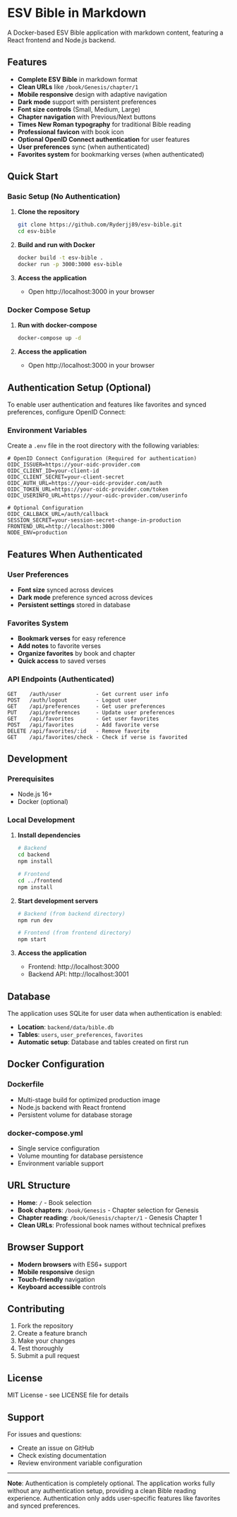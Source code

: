 # ESV Bible in Markdown

A Docker-based ESV Bible application with markdown content, featuring a React frontend and Node.js backend.

## Features

- **Complete ESV Bible** in markdown format
- **Clean URLs** like `/book/Genesis/chapter/1`
- **Mobile responsive** design with adaptive navigation
- **Dark mode** support with persistent preferences
- **Font size controls** (Small, Medium, Large)
- **Chapter navigation** with Previous/Next buttons
- **Times New Roman typography** for traditional Bible reading
- **Professional favicon** with book icon
- **Optional OpenID Connect authentication** for user features
- **User preferences** sync (when authenticated)
- **Favorites system** for bookmarking verses (when authenticated)

## Quick Start

### Basic Setup (No Authentication)

1. **Clone the repository**
   ```bash
   git clone https://github.com/Ryderjj89/esv-bible.git
   cd esv-bible
   ```

2. **Build and run with Docker**
   ```bash
   docker build -t esv-bible .
   docker run -p 3000:3000 esv-bible
   ```

3. **Access the application**
   - Open http://localhost:3000 in your browser

### Docker Compose Setup

1. **Run with docker-compose**
   ```bash
   docker-compose up -d
   ```

2. **Access the application**
   - Open http://localhost:3000 in your browser

## Authentication Setup (Optional)

To enable user authentication and features like favorites and synced preferences, configure OpenID Connect:

### Environment Variables

Create a `.env` file in the root directory with the following variables:

```env
# OpenID Connect Configuration (Required for authentication)
OIDC_ISSUER=https://your-oidc-provider.com
OIDC_CLIENT_ID=your-client-id
OIDC_CLIENT_SECRET=your-client-secret
OIDC_AUTH_URL=https://your-oidc-provider.com/auth
OIDC_TOKEN_URL=https://your-oidc-provider.com/token
OIDC_USERINFO_URL=https://your-oidc-provider.com/userinfo

# Optional Configuration
OIDC_CALLBACK_URL=/auth/callback
SESSION_SECRET=your-session-secret-change-in-production
FRONTEND_URL=http://localhost:3000
NODE_ENV=production
```

## Features When Authenticated

### User Preferences
- **Font size** synced across devices
- **Dark mode** preference synced across devices
- **Persistent settings** stored in database

### Favorites System
- **Bookmark verses** for easy reference
- **Add notes** to favorite verses
- **Organize favorites** by book and chapter
- **Quick access** to saved verses

### API Endpoints (Authenticated)

```
GET    /auth/user           - Get current user info
POST   /auth/logout         - Logout user
GET    /api/preferences     - Get user preferences
PUT    /api/preferences     - Update user preferences
GET    /api/favorites       - Get user favorites
POST   /api/favorites       - Add favorite verse
DELETE /api/favorites/:id   - Remove favorite
GET    /api/favorites/check - Check if verse is favorited
```

## Development

### Prerequisites
- Node.js 16+
- Docker (optional)

### Local Development

1. **Install dependencies**
   ```bash
   # Backend
   cd backend
   npm install
   
   # Frontend
   cd ../frontend
   npm install
   ```

2. **Start development servers**
   ```bash
   # Backend (from backend directory)
   npm run dev
   
   # Frontend (from frontend directory)
   npm start
   ```

3. **Access the application**
   - Frontend: http://localhost:3000
   - Backend API: http://localhost:3001

## Database

The application uses SQLite for user data when authentication is enabled:

- **Location**: `backend/data/bible.db`
- **Tables**: `users`, `user_preferences`, `favorites`
- **Automatic setup**: Database and tables created on first run

## Docker Configuration

### Dockerfile
- Multi-stage build for optimized production image
- Node.js backend with React frontend
- Persistent volume for database storage

### docker-compose.yml
- Single service configuration
- Volume mounting for database persistence
- Environment variable support

## URL Structure

- **Home**: `/` - Book selection
- **Book chapters**: `/book/Genesis` - Chapter selection for Genesis
- **Chapter reading**: `/book/Genesis/chapter/1` - Genesis Chapter 1
- **Clean URLs**: Professional book names without technical prefixes

## Browser Support

- **Modern browsers** with ES6+ support
- **Mobile responsive** design
- **Touch-friendly** navigation
- **Keyboard accessible** controls

## Contributing

1. Fork the repository
2. Create a feature branch
3. Make your changes
4. Test thoroughly
5. Submit a pull request

## License

MIT License - see LICENSE file for details

## Support

For issues and questions:
- Create an issue on GitHub
- Check existing documentation
- Review environment variable configuration

---

**Note**: Authentication is completely optional. The application works fully without any authentication setup, providing a clean Bible reading experience. Authentication only adds user-specific features like favorites and synced preferences.
